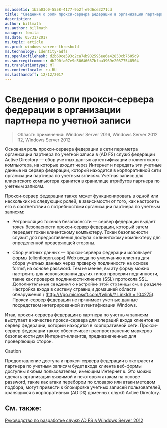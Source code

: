 ```yaml
---
ms.assetid: 1b3a03c0-5558-4177-9b2f-e9d6ce3271cd
title: "Сведения о роли прокси-сервера федерации в организации партнера по учетной записи"
description: 
author: billmath
ms.author: billmath
manager: femila
ms.date: 05/31/2017
ms.topic: article
ms.prod: windows-server-threshold
ms.technology: identity-adfs
ms.openlocfilehash: d2b60ce593c2ca7eb902595ee6a42850cb7605d9
ms.sourcegitcommit: db290fa07e9d50686667bfba3969e20377548504
ms.translationtype: MT
ms.contentlocale: ru-RU
ms.lasthandoff: 12/12/2017
---
```

# <a name="review-the-role-of-the-federation-server-proxy-in-the-account-partner"></a>Сведения о роли прокси-сервера федерации в организации партнера по учетной записи

>Область применения: Windows Server 2016, Windows Server 2012 R2, Windows Server 2012

Основная роль прокси-сервера федерации в сети периметра организации партнера по учетной записи в \(AD FS\) служб федерации Active Directory — сбор учетных данных аутентификации с клиентского компьютера, на которые входит через Интернет и передать эти учетные данные на сервер федерации, который находится в корпоративной сети организации партнера по учетным записям. Учетная запись для клиентского компьютера хранится в хранилище атрибутов партнера по учетным записям.  
  
Прокси-сервер федерации также может функционировать в одной или нескольких из следующих ролей, в зависимости от того, как настроить его в соответствии с потребностями организации партнера по учетным записям:  
  
-   Ретрансляция токенов безопасности — сервер федерации выдает токен безопасности прокси-сервер федерации, который затем передает токен клиентскому компьютеру. Токен безопасности служит для предоставления доступа к клиентскому компьютеру для определенной проверяющей стороны.  
  
-   Сбор учетных данных — прокси-сервера федерации использует формы \(clientlogon.aspx\) Web входа по умолчанию клиента для сбора учетных данных через проверку подлинности на основе forms\ на основе password\. Тем не менее, вы эту форму можно настроить для использования других типов проверки подлинности, такие как проверка подлинности клиента \(SSL\) протокола SSL. Дополнительные сведения о настройке этой страницы см. в разделе Настройка входа в систему страниц и домашней области обнаружения \ ([http:///\/go.microsoft.com\/fwlink\/? LinkId\ = 104275](https://go.microsoft.com/fwlink/?LinkId=104275)\). Прокси-сервер федерации не принимает учетные данные посредством интегрированной аутентификации Windows.  
  
Итак, прокси-сервера федерации в партнера по учетным записям выступает в качестве прокси-сервера для операций входа клиентов на сервер федерации, который находится в корпоративной сети. Прокси-сервер федерации также обеспечивает распространение маркеров безопасности для Интернет-клиентов, предназначенных для проверяющих сторон.  
  
> [!CAUTION]  
> Предоставление доступа к прокси-сервера федерации в экстрасети партнера по учетным записям будет входа клиента веб-формы доступны любым пользователем, имеющим Интернет к. Это можно сделать организации уязвимой к некоторым атакам на основе password\, такие как атаки перебором по словарю или атаки методом подбора, могут привести к блокировке учетных записей пользователей, хранящихся в корпоративных \(AD DS\) доменных служб Active Directory.  
  

## <a name="see-also"></a>См. также:
[Руководство по разработке служб AD FS в Windows Server 2012](AD-FS-Design-Guide-in-Windows-Server-2012.md)
